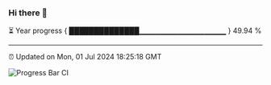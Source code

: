 ### Hi there 👋

⏳ Year progress { ██████████████▁▁▁▁▁▁▁▁▁▁▁▁▁▁▁▁ } 49.94 %

---

⏰ Updated on Mon, 01 Jul 2024 18:25:18 GMT

![Progress Bar CI](https://github.com/ZhaoGui/ZhaoGui/workflows/Progress%20Bar%20CI/badge.svg)
